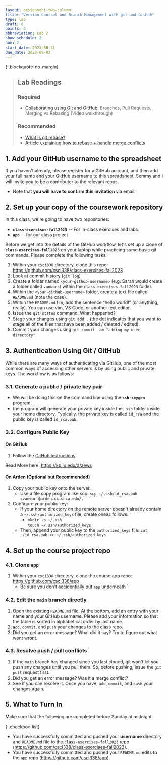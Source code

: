 ```yaml
---
layout: assignment-two-column
title: "Version Control and Branch Management with git and GitHub"
type: lab
draft: 0
points: 6
abbreviation: Lab 2
show_schedule: 2
num: 2
start_date: 2023-08-31
due_date: 2023-09-03
---
```


{:.blockquote-no-margin}
> ## Lab Readings
> 
> ### Required
> * <a href="https://www.youtube.com/watch?v=_wQdY_5Tb5Q" target="_blank">Collaborating using Git and GitHub</a>: Branches, Pull Requests, Merging vs Rebasing (Video walkthrough)
> 
> ### Recommended
> * <a href="https://www.youtube.com/watch?v=_UZEXUrj-Ds" target="_blank">What is git rebase?</a>
> * <a href="https://www.atlassian.com/git/tutorials/comparing-workflows" target="_blank">Article explaining how to rebase + handle merge conflicts</a>

## 1. Add your GitHub username to the spreadsheet
If you haven't already, please register for a GitHub account, and then add your full name and your GitHub username to <a href="https://docs.google.com/spreadsheets/d/1UYLm8ZoEivGhikw6pbh2CTGSh3lixfvceGENRD3z-No/edit?usp=sharing" target="_blank">this spreadsheet</a>. Semmy and I will invite you to be a contributor to the relevant repos.
* Note that **you will have to confirm this invitation** via email.

## 2. Set up your copy of the coursework repository
In this class, we're going to have two repositories:
* **`class-exercises-fall2023`** -- For in-class exercises and labs.
* **`app`** -- for our class project

Before we get into the details of the GitHub workflow, let's set up a clone of **`class-exercises-fall2023`** on your laptop while practicing some basic git commands. Please complete the following tasks:

1. Within your `csci338` directory, clone this repo:
<a href="https://github.com/csci338/class-exercises-fall2023" target="_blank">https://github.com/csci338/class-exercises-fall2023</a>
1. Look at commit history (`git log`)
1. Create a folder named `<your-github-username>` (e.g. Sarah would create a folder called `vanwars`) within the `class-exercises-fall2023` folder.
1. Within the `<your-github-username>` folder, create a text file called `README.md` (note the case). 
1. Within the `README.md` file, add the sentence “hello world!” (or anything, really). You can use vim, VS Code, or another text editor.
1. Issue the `git status` command. What happened?
1. Stage your changes using `git add .` (the dot indicates that you want to stage all of the files that have been added / deleted / edited).
1. Commit your changes using `git commit -am "adding my user directory"`.

## 3. Authentication Using Git / GitHub
While there are many ways of authenticating via GitHub, one of the most common ways of accessing other servers is by using public and private keys. The workflow is as follows:

### 3.1. Generate a public / private key pair
* We will be doing this on the command line using the **`ssh-keygen`** program.
* the program will generate your private key inside the `.ssh` folder inside your home directory. Typically, the private key is  called `id_rsa` and the public key is called `id_rsa.pub`.

### 3.2. Configure Public Key 

#### On GitHub
1. Follow the <a href="https://docs.github.com/en/authentication/connecting-to-github-with-ssh/adding-a-new-ssh-key-to-your-github-account" target="_blank">GitHub instructions</a>

Read More here: <a href="https://kb.iu.edu/d/aews" target="_blank">https://kb.iu.edu/d/aews</a>

#### On Arden (Optional but Recommended)
1. Copy your public key onto the server.
    * Use a file copy program like scp: `scp ~/.ssh/id_rsa.pub svanwart@arden.cs.unca.edu/.`
1. Configure your public key:
    * If your home directory on the remote server doesn't already contain a `~/.ssh/authorized_keys` file, create oneas follows:
        * `mkdir -p ~/.ssh`<br>`touch ~/.ssh/authorized_keys`
    * Then, append your public key to the `authorized_keys` file: `cat ~/id_rsa.pub >> ~/.ssh/authorized_keys`

## 4. Set up the course project repo

### 4.1. Clone `app`
1. Within your `csci338` directory, clone the course app repo:
<a href="https://github.com/csci338/app" target="_blank">https://github.com/csci338/app</a>
    * Be sure you don't accidentially put `app` underneath ``

### 4.2. Edit the `main` branch directly
1. Open the existing `README.md` file. At the bottom, add an entry with your name and your GitHub username. Please add your information so that the table is sorted in alphabetical order by last name. 
2. `add`, `commit`, and `push` your changes to the class repo.
3. Did you get an error message? What did it say? Try to figure out what went wront.

### 4.3. Resolve push / pull conflicts
1. If the `main` branch has changed since you last cloned, git won't let you push any changes until you pull them. So, before pushing, issue the `git pull` request first.
1. Did you get an error message? Was it a merge conflict? 
1. See if you can resolve it. Once you have, `add`, `commit`, and `push` your changes again.


## 5. What to Turn In
Make sure that the following are completed before Sunday at midnight:

{:.checkbox-list}
* You have successfully committed and pushed your **username** directory and `README.md` file to the `class-exercises-fall2023` repo (<a href="https://github.com/csci338/class-exercises-fall2023" target="_blank">https://github.com/csci338/class-exercises-fall2023</a>).
* You have successfully committed and pushed your `README.md` edits to the `app` repo (<a href="https://github.com/csci338/app" target="_blank">https://github.com/csci338/app</a>).